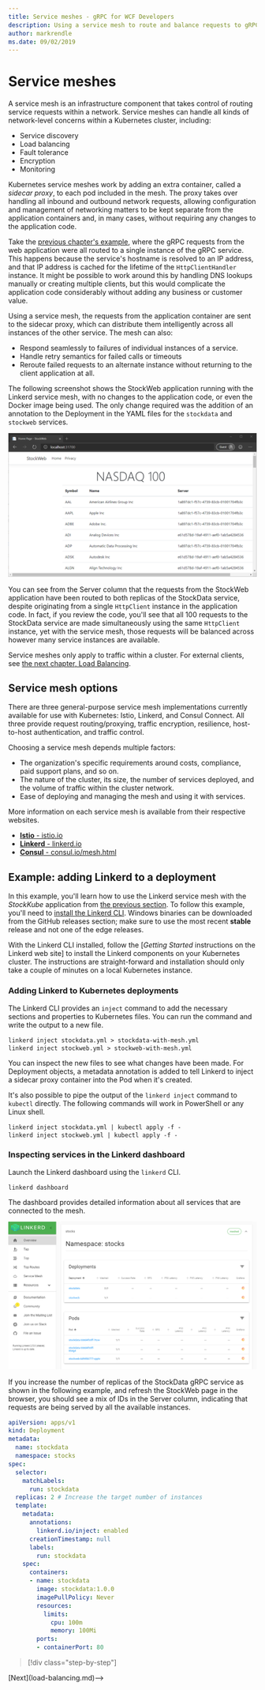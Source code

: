 ```yaml
---
title: Service meshes - gRPC for WCF Developers
description: Using a service mesh to route and balance requests to gRPC services in a Kubernetes cluster.
author: markrendle
ms.date: 09/02/2019
---
```


# Service meshes

A service mesh is an infrastructure component that takes control of routing service requests within a network. Service meshes can handle all kinds of network-level concerns within a Kubernetes cluster, including:

- Service discovery
- Load balancing
- Fault tolerance
- Encryption
- Monitoring

Kubernetes service meshes work by adding an extra container, called a *sidecar proxy*, to each pod included in the mesh. The proxy takes over handling all inbound and outbound network requests, allowing configuration and management of networking matters to be kept separate from the application containers and, in many cases, without requiring any changes to the application code.

Take the [previous chapter's example](kubernetes.md#testing-the-application), where the gRPC requests from the web application were all routed to a single instance of the gRPC service. This happens because the service's hostname is resolved to an IP address, and that IP address is cached for the lifetime of the `HttpClientHandler` instance. It might be possible to work around this by handling DNS lookups manually or creating multiple clients, but this would complicate the application code considerably without adding any business or customer value.

Using a service mesh, the requests from the application container are sent to the sidecar proxy, which can distribute them intelligently across all instances of the other service. The mesh can also:

- Respond seamlessly to failures of individual instances of a service.
- Handle retry semantics for failed calls or timeouts
- Reroute failed requests to an alternate instance without returning to the client application at all.

The following screenshot shows the StockWeb application running with the Linkerd service mesh, with no changes to the application code, or even the Docker image being used. The only change required was the addition of an annotation to the Deployment in the YAML files for the `stockdata` and `stockweb` services.

![StockWeb with Service Mesh](images/stockweb-servicemesh-screenshot.png)

You can see from the Server column that the requests from the StockWeb application have been routed to both replicas of the StockData service, despite originating from a single `HttpClient` instance in the application code. In fact, if you review the code, you'll see that all 100 requests to the StockData service are made simultaneously using the same `HttpClient` instance, yet with the service mesh, those requests will be balanced across however many service instances are available.

Service meshes only apply to traffic within a cluster. For external clients, see [the next chapter, Load Balancing](load-balancing.md).

## Service mesh options

There are three general-purpose service mesh implementations currently available for use with Kubernetes: Istio, Linkerd, and Consul Connect. All three provide request routing/proxying, traffic encryption, resilience, host-to-host authentication, and traffic control.

Choosing a service mesh depends multiple factors: 

- The organization's specific requirements around costs, compliance, paid support plans, and so on. 
- The nature of the cluster, its size, the number of services deployed, and the volume of traffic within the cluster network.
- Ease of deploying and managing the mesh and using it with services.

More information on each service mesh is available from their respective websites.

- [**Istio** - istio.io](https://istio.io)
- [**Linkerd** - linkerd.io](https://linkerd.io)
- [**Consul** - consul.io/mesh.html](https://consul.io/mesh.html)

## Example: adding Linkerd to a deployment

In this example, you'll learn how to use the Linkerd service mesh with the *StockKube* application from [the previous section](kubernetes.md).
To follow this example, you'll need to [install the Linkerd CLI](https://linkerd.io/2/getting-started/#step-1-install-the-cli). Windows binaries can be downloaded from the GitHub releases section; make sure to use the most recent **stable** release and not one of the edge releases.

With the Linkerd CLI installed, follow the [*Getting Started* instructions on the Linkerd web site] to install the Linkerd components on your Kubernetes cluster. The instructions are straight-forward and installation should only take a couple of minutes on a local Kubernetes instance.

### Adding Linkerd to Kubernetes deployments

The Linkerd CLI provides an `inject` command to add the necessary sections and properties to Kubernetes files. You can run the command and write the output to a new file.

```console
linkerd inject stockdata.yml > stockdata-with-mesh.yml
linkerd inject stockweb.yml > stockweb-with-mesh.yml
```

You can inspect the new files to see what changes have been made. For Deployment objects, a metadata annotation is added to tell Linkerd to inject a sidecar proxy container into the Pod when it's created.

It's also possible to pipe the output of the `linkerd inject` command to `kubectl` directly. The following commands will work in PowerShell or any Linux shell.

```console
linkerd inject stockdata.yml | kubectl apply -f -
linkerd inject stockweb.yml | kubectl apply -f -
```

### Inspecting services in the Linkerd dashboard

Launch the Linkerd dashboard using the `linkerd` CLI.

```console
linkerd dashboard
```

The dashboard provides detailed information about all services that are connected to the mesh.

![Linkerd dashboard showing StockKube applications](images/linkerd-screenshot.png)

If you increase the number of replicas of the StockData gRPC service as shown in the following example, and refresh the StockWeb page in the browser, you should see a mix of IDs in the Server column, indicating that requests are being served by all the available instances.

```yaml
apiVersion: apps/v1
kind: Deployment
metadata:
  name: stockdata
  namespace: stocks
spec:
  selector:
    matchLabels:
      run: stockdata
  replicas: 2 # Increase the target number of instances
  template:
    metadata:
      annotations:
        linkerd.io/inject: enabled
      creationTimestamp: null
      labels:
        run: stockdata
    spec:
      containers:
      - name: stockdata
        image: stockdata:1.0.0
        imagePullPolicy: Never
        resources:
          limits:
            cpu: 100m
            memory: 100Mi
        ports:
        - containerPort: 80
```

>[!div class="step-by-step"]
<!-->[Next](load-balancing.md)-->
